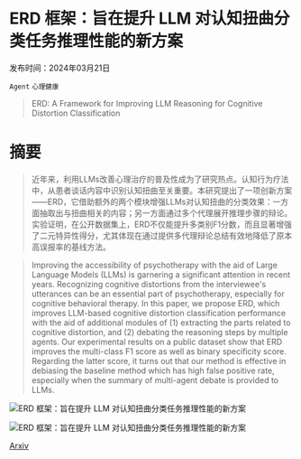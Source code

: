 # ERD 框架：旨在提升 LLM 对认知扭曲分类任务推理性能的新方案

发布时间：2024年03月21日

`Agent` `心理健康`

> ERD: A Framework for Improving LLM Reasoning for Cognitive Distortion Classification

# 摘要

> 近年来，利用LLMs改善心理治疗的普及性成为了研究热点。认知行为疗法中，从患者谈话内容中识别认知扭曲至关重要。本研究提出了一项创新方案——ERD，它借助额外的两个模块增强LLMs对认知扭曲的分类效果：一方面抽取出与扭曲相关的内容；另一方面通过多个代理展开推理步骤的辩论。实验证明，在公开数据集上，ERD不仅能提升多类别F1分数，而且显著增强了二元特异性得分，尤其体现在通过提供多代理辩论总结有效地降低了原本高误报率的基线方法。

> Improving the accessibility of psychotherapy with the aid of Large Language Models (LLMs) is garnering a significant attention in recent years. Recognizing cognitive distortions from the interviewee's utterances can be an essential part of psychotherapy, especially for cognitive behavioral therapy. In this paper, we propose ERD, which improves LLM-based cognitive distortion classification performance with the aid of additional modules of (1) extracting the parts related to cognitive distortion, and (2) debating the reasoning steps by multiple agents. Our experimental results on a public dataset show that ERD improves the multi-class F1 score as well as binary specificity score. Regarding the latter score, it turns out that our method is effective in debiasing the baseline method which has high false positive rate, especially when the summary of multi-agent debate is provided to LLMs.

![ERD 框架：旨在提升 LLM 对认知扭曲分类任务推理性能的新方案](../../../paper_images/2403.14255/figure1_v3.jpg)

![ERD 框架：旨在提升 LLM 对认知扭曲分类任务推理性能的新方案](../../../paper_images/2403.14255/confusion_matrix.png)

[Arxiv](https://arxiv.org/abs/2403.14255)